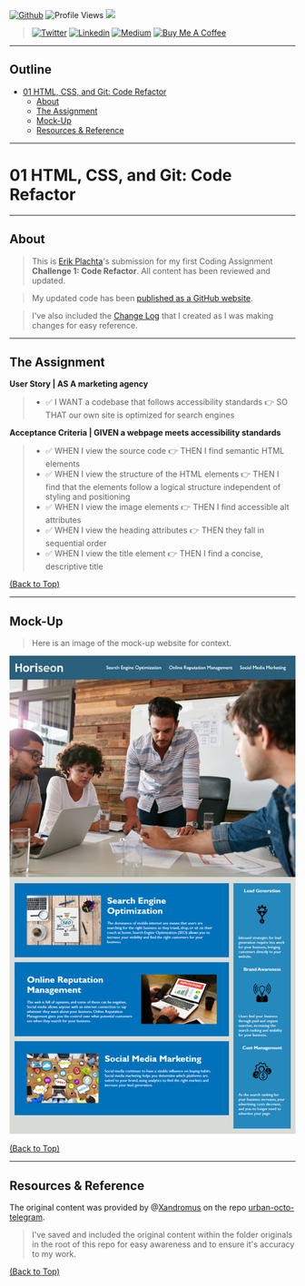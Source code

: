 <!-- HEADER START -->
[![Github](https://img.shields.io/badge/-@erikplachta-000?style=flat&logo=Github&logoColor=white)](https://github.com/ErikPlachta) ![Profile Views](https://gpvc.arturio.dev/erikplachta) <img src="https://img.shields.io/github/followers/erikplachta?label=Follow Me" style=" float:left, margin-right:10px" />

> [![Twitter](https://img.shields.io/badge/-@erikplachta-1ca0f1?style=flat&labelColor=1ca0f1&logo=twitter&logoColor=white&link=https://twitter.com/erikplachta)](https://twitter.com/erikplachta)
[![Linkedin](https://img.shields.io/badge/-linkedin.com/in/erikplachta-blue?style=flat&logo=Linkedin&logoColor=white&link=https://linkedin.com/in/erikplachta/)](https://www.linkedin.com/in/erikplachta/)
> [![Medium](https://img.shields.io/badge/-blog.erikplachta.com-000000?style=flat&labelColor=000000&logo=Medium&link=http://blog.erikplachta.com/)](http://blog.erikplachta.com/)
[![Buy Me A Coffee](https://img.shields.io/badge/-Buy%20Me%20A%20Coffee-FF813F?style=flat&logo=buy-me-a-coffee&logoColor=ffffff&link=https://www.buymeacoffee.com/erikplachta)](https://www.buymeacoffee.com/erikplachta)
<!-- HEADER END -->
---
<!-- OUTLINE START -->
## Outline

- [01 HTML, CSS, and Git: Code Refactor](#01-html-css-and-git-code-refactor)
  - [About](#about)
  - [The Assignment](#the-assignment)
  - [Mock-Up](#mock-up)
  - [Resources & Reference](#resources--reference)
<!-- OUTLINE END -->
---
<!-- TITLE START -->
# 01 HTML, CSS, and Git: Code Refactor
<!-- TITLE END -->
---
<!-- ABOUT START -->
## About

> This is [Erik Plachta](https://www.github.com/erikplachta)'s submission for my first Coding Assignment **Challenge 1: Code Refactor**. All content has been reviewed and updated.

> My updated code has been [published as a GitHub website](https://erikplachta.github.io/C01/).

> I've also included the [Change Log](./CHANGELOG.md) that I created as I was making changes for easy reference.


---
<!-- ASSIGNMENT START -->
## The Assignment

**User Story | AS A marketing agency**

> - :white_check_mark: I WANT a codebase that follows accessibility standards :point_right: SO THAT our own site is optimized for search engines

**Acceptance Criteria | GIVEN a webpage meets accessibility standards**

> - :white_check_mark: WHEN I view the source code :point_right: THEN I find semantic HTML elements
> - :white_check_mark: WHEN I view the structure of the HTML elements :point_right: THEN I find that the elements  follow a logical structure independent of styling and positioning
> - :white_check_mark: WHEN I view the image elements :point_right: THEN I find accessible alt attributes
> - :white_check_mark: WHEN I view the heading attributes :point_right: THEN they fall in sequential order
> - :white_check_mark: WHEN I view the title element :point_right: THEN I find a concise, descriptive title

[(Back to Top)](#01-html-css-and-git-code-refactor)
<!-- ASSIGNMENT END -->

---
<!-- MOCKUP START -->
## Mock-Up

> Here is an image of the mock-up website for context.

![Mock-Up](./assets/images/01-html-css-git-homework-demo.png)

[(Back to Top)](#01-html-css-and-git-code-refactor)

<!-- MOCKUP END -->

---
<!-- RESOURCES & REFERENCE -->
## Resources & Reference

The original content was provided by @[Xandromus](https://github.com/Xandromus) on the repo [urban-octo-telegram](https://github.com/coding-boot-camp/urban-octo-telegram).
> I've saved and included the original content within the folder originals in the root of this repo for easy awareness and to ensure it's accuracy to my work.

[(Back to Top)](#01-html-css-and-git-code-refactor)
